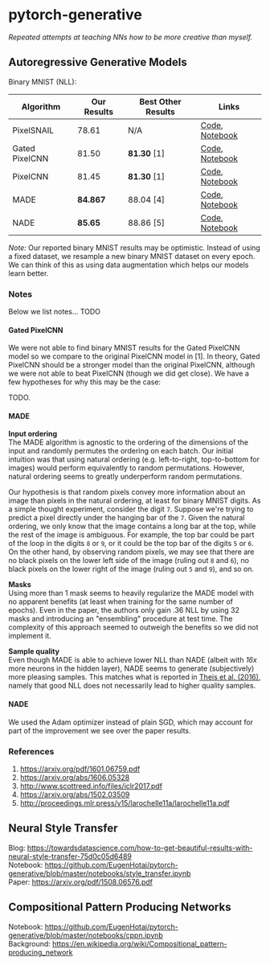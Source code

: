 # pytorch-generative
*Repeated attempts at teaching NNs how to be more creative than myself.*

## Autoregressive Generative Models

Binary MNIST (NLL): 

| Algorithm | Our Results | Best Other Results | Links |
| --- | ---| --- | --- |
| PixelSNAIL | 78.61 | N/A | [Code](https://github.com/EugenHotaj/pytorch-generative/blob/master/pytorch_generative/models/pixel_snail.py), [Notebook](https://github.com/EugenHotaj/pytorch-generative/blob/master/notebooks/pixel_snail.ipynb) |
| Gated PixelCNN | 81.50 | **81.30** \[1\] | [Code](https://github.com/EugenHotaj/pytorch-generative/blob/master/pytorch_generative/models/gated_pixel_cnn.py), [Notebook](https://github.com/EugenHotaj/pytorch-generative/blob/master/notebooks/gated_pixel_cnn.ipynb) |
| PixelCNN | 81.45 | **81.30** \[1\] | [Code](), [Notebook](https://github.com/EugenHotaj/pytorch-generative/blob/master/notebooks/pixel_cnn.ipynb) |
| MADE | **84.867** | 88.04 \[4\]| [Code](https://github.com/EugenHotaj/pytorch-generative/blob/master/pytorch_generative/models/made.py), [Notebook](https://github.com/EugenHotaj/pytorch-generative/blob/master/notebooks/MADE.ipynb) |
| NADE | **85.65** | 88.86 \[5\] | [Code](https://github.com/EugenHotaj/pytorch-generative/blob/master/pytorch_generative/models/nade.py), [Notebook](https://github.com/EugenHotaj/pytorch-generative/blob/master/notebooks/NADE.ipynb) |

*Note:* Our reported binary MNIST results may be optimistic. Instead of using a fixed dataset, we resample a new binary MNIST dataset on every epoch. We can think of this as using data augmentation which helps our models learn better.

### Notes

Below we list notes... TODO

#### Gated PixelCNN

We were not able to find binary MNIST results for the Gated PixelCNN model so we compare to the original PixelCNN model in \[1\]. In theory, Gated PixelCNN should be a stronger model than the original PixelCNN, although we were not able to beat PixelCNN (though we did get close). We have a few hypotheses for why this may be the case:

TODO.

#### MADE

**Input ordering** </br>
The MADE algorithm is agnostic to the ordering of the dimensions of the input and randomly permutes the ordering on each batch. Our initial intuition was that using natural ordering (e.g. left-to-right, top-to-bottom for images) would perform equivalently to random permutations. However, natural ordering seems to greatly underperform random permutations. 

Our hypothesis is that random pixels convey more information about an image than pixels in the natural ordering, at least for binary MNIST digits. As a simple thought experiment, consider the digit `7`. Suppose we're trying to predict a pixel directly under the hanging bar of the `7`. Given the natural ordering, we only know that the image contains a long bar at the top, while the rest of the image is ambiguous. For example, the top bar could be part of the loop in the digits `8` or `9`, or it could be the top bar of the digits `5` or `6`. On the other hand, by observing random pixels, we may see that there are no black pixels on the lower left side of the image (ruling out `8` and `6`), no black pixels on the lower right of the image (ruling out `5` and `9`), and so on. 

**Masks** </br>
Using more than 1 mask seems to heavily regularize the MADE model with no apparent benefits (at least when training for the same number of epochs). Even in the paper, the authors only gain .36 NLL by using 32 masks and introducing an "ensembling" procedure at test time. The complexity of this approach seemed to outweigh the benefits so we did not implement it.

**Sample quality** </br>
Even though MADE is able to achieve lower NLL than NADE (albeit with *16x* more neurons in the hidden layer), NADE seems to generate (subjectively) more pleasing samples. This matches what is reported in [Theis et al. (2016)](https://arxiv.org/abs/1511.01844), namely that good NLL does not necessarily lead to higher quality samples. 

#### NADE
We used the Adam optimizer instead of plain SGD, which may account for part of the improvement we see over the paper results. 

### References

1. https://arxiv.org/pdf/1601.06759.pdf 
1. https://arxiv.org/abs/1606.05328
1. http://www.scottreed.info/files/iclr2017.pdf
1. https://arxiv.org/abs/1502.03509 
1. http://proceedings.mlr.press/v15/larochelle11a/larochelle11a.pdf



## Neural Style Transfer
Blog: https://towardsdatascience.com/how-to-get-beautiful-results-with-neural-style-transfer-75d0c05d6489 <br>
Notebook: https://github.com/EugenHotaj/pytorch-generative/blob/master/notebooks/style_transfer.ipynb <br>
Paper: https://arxiv.org/pdf/1508.06576.pdf

## Compositional Pattern Producing Networks
Notebook: https://github.com/EugenHotaj/pytorch-generative/blob/master/notebooks/cppn.ipynb <br>
Background: https://en.wikipedia.org/wiki/Compositional_pattern-producing_network
